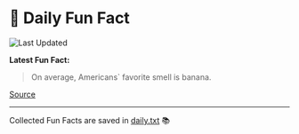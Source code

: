 # 🌟 Daily Fun Fact

![Last Updated](https://img.shields.io/badge/Last_Updated-2025_07_25-blue?style=flat-square)

**Latest Fun Fact:**

> On average, Americans` favorite smell is banana.

[Source](http://www.djtech.net/humor/useless_facts.htm)

---

Collected Fun Facts are saved in [daily.txt](daily.txt) 📚
